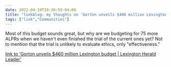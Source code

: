 ```yaml
---
date: 2022-04-19T19:30:59-04:00
title: "linkblog: my thoughts on 'Gorton unveils $460 million Lexington budget | Lexington Herald Leader'"
tags: ["link","Communities"]
---
```

Most of this budget sounds great, but why are we budgeting for 75 more ALPRs when we haven't even finished the trial of the current ones yet? Not to mention that the trial is unlikely to evaluate ethics, only "effectiveness."
 
[link to 'Gorton unveils $460 million Lexington budget | Lexington Herald Leader'](https://www.kentucky.com/news/local/counties/fayette-county/article260389052.html)
